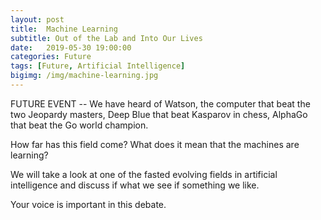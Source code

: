```yaml
---
layout: post
title:  Machine Learning
subtitle: Out of the Lab and Into Our Lives
date:   2019-05-30 19:00:00
categories: Future
tags: [Future, Artificial Intelligence]
bigimg: /img/machine-learning.jpg
---
```

FUTURE EVENT -- We have heard of Watson, the computer that beat the two Jeopardy masters, Deep Blue that beat Kasparov in chess, AlphaGo that beat the Go world champion.

How far has this field come? What does it mean that the machines are learning?

We will take a look at one of the fasted evolving fields in artificial intelligence and discuss if what we see if something we like.

Your voice is important in this debate.